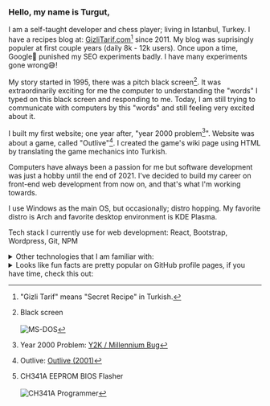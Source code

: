 
### Hello, my name is Turgut,

I am a self-taught developer and chess player; living in Istanbul, Turkey. I have a recipes blog at: [GizliTarif.com](https://www.gizlitarif.com)[^1] since 2011.
My blog was suprisingly populer at first couple years (daily 8k - 12k users). Once upon a time, Google🤖 punished my SEO experiments badly. I have many experiments gone wrong😅!

My story started in 1995, there was a pitch black screen[^2]. It was extraordinarily exciting for me the computer to understanding the "words" I typed on this black screen and responding to me. Today, I am still trying to communicate with computers by this "words" and still feeling very excited about it.

I built my first website; one year after, "year 2000 problem[^3]". Website was about a game, called "Outlive"[^4]. I created the game's wiki page using HTML by translating the game mechanics into Turkish.

Computers have always been a passion for me but software development was just a hobby until the end of 2021. I've decided to build my career on front-end web development from now on, and that's what I'm working towards.

I use Windows as the main OS, but occasionally; distro hopping. My favorite distro is Arch and favorite desktop environment is KDE Plasma.

Tech stack I currently use for web development: React, Bootstrap, Wordpress, Git, NPM

<details>
<summary>Other technologies that I am familiar with:</summary>
Vue, Tailwind, SCSS, Styled Components, Phyton, PHP, Dart (Flutter), Gulp, AdSense, Google Ads (AdWords), Hosting & Domain Services, VPS/VDS, Plesk, Cpanel, SEO & SEM, Computer Hardware & Overclocking
</details>

<details>
<summary>Looks like fun facts are pretty popular on GitHub profile pages, if you have time, check this out:</summary>

In 2001, I updated the BIOS of my computer's motherboard with another brand's motherboard and the computer did not turn on (POST) again, until it was sent for service. The service almost took the money for a new motherboard and reprogrammed the BIOS chip with an external device. Lesson? Let's see.

Back in 2009 I overclocked my laptop's video card via BIOS, it got too hot and the chip broke beyond repair. Lesson? Let's see.

In 2019, to overclock the GeForce GTX 1050 TI graphics card of my newly purchased desktop computer, I edited the card's BIOS and wrote it to the chip. I couldn't get a picture on display anymore, the video card was not operable by any motherboard in this state, because I had corrupted the voltage values of the chip. Lesson? Let's see.

I remember what happened to me in 2001. It's 2019 now, so I was struck by the idea that there might be devices on the market that can write chips externally. I googled a few questions and after some reading I found a device[^5] and bought it. Although it might work in theory, I had no idea what I was doing. I also asked a few questions on Youtube and watched videos. Then I found the original BIOS of my video card from the internet and downloaded it, and I plugged this newly purchased device into another working computer. I used the original BIOS file and that device to reprogram the chip with information I learned from Youtube videos 15 minutes ago. 🎉Hooray!🎉 1050TI started working again.

At first glance, people may think, that I haven't learned a lesson from these experiences, bacause I will break things again, this is obvious right? Or at least lesson that I learned is "you shouldn't break things you don't know, by playing with curiosity". Wrong!

These were exciting things to learn for me. A little detail I learned from the service disaster that happened to me in 2001 turned into a miracle 18 years later.  Break things, build things, repeat. That's the lesson for me...
</details>

[^1]: "Gizli Tarif" means "Secret Recipe" in Turkish.
[^2]: Black screen  
\
![MS-DOS](https://user-images.githubusercontent.com/6636688/184540115-df496264-2e02-4341-8f1d-c5edcc826a66.png)
[^3]: Year 2000 Problem: [Y2K / Millennium Bug](https://en.wikipedia.org/wiki/Year_2000_problem)
[^4]: Outlive: [Outlive (2001)](https://en.wikipedia.org/wiki/Outlive)
[^5]: CH341A EEPROM BIOS Flasher  
\
![CH341A Programmer](https://user-images.githubusercontent.com/6636688/184550630-e2a716df-98ce-49c4-aadc-d2d1a148a009.jpg)

